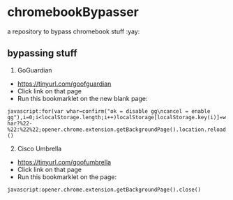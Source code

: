 # chromebookBypasser
a repository to bypass chromebook stuff :yay:

## bypassing stuff


1. GoGuardian
- https://tinyurl.com/goofguardian
- Click link on that page
- Run this bookmarklet on the new blank page:

```javascript:for(var whar=confirm("ok = disable gg\ncancel = enable gg"),i=0;i<localStorage.length;i++)localStorage[localStorage.key(i)]=whar?%22-%22:%22%22;opener.chrome.extension.getBackgroundPage().location.reload()```


2. Cisco Umbrella
- https://tinyurl.com/goofumbrella
- Click link on that page
- Run this bookmarklet on the page:

```javascript:opener.chrome.extension.getBackgroundPage().close()```
